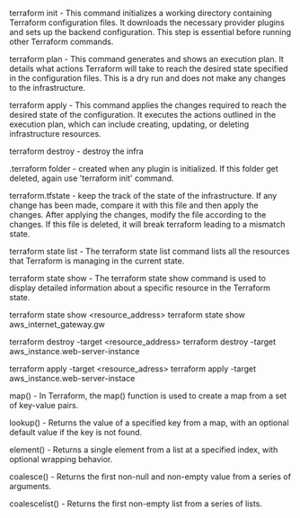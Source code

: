 terraform init - This command initializes a working directory containing Terraform configuration files. It downloads the necessary provider plugins and sets up the backend configuration. This step is essential before running other Terraform commands.

terraform plan - This command generates and shows an execution plan. It details what actions Terraform will take to reach the desired state specified in the configuration files. This is a dry run and does not make any changes to the infrastructure.

terraform apply - This command applies the changes required to reach the desired state of the configuration. It executes the actions outlined in the execution plan, which can include creating, updating, or deleting infrastructure resources.

terraform destroy - destroy the infra

.terraform folder - created when any plugin is initialized. If this folder get deleted, again use 'terraform init' command.

terraform.tfstate - keep the track of the state of the infrastructure. If any change has been made, compare it with this file and then apply the changes. After applying the changes, modify the file according to the changes. If this file is deleted, it will break terraform leading to a mismatch state.

terraform state list - The terraform state list command lists all the resources that Terraform is managing in the current state.

terraform state show - The terraform state show command is used to display detailed information about a specific resource in the Terraform state.

terraform state show <resource_address>
terraform state show aws_internet_gateway.gw

terraform destroy -target <resource_address>
terraform destroy -target aws_instance.web-server-instance 

terraform apply -target <resource_adress>
terraform apply -target aws_instance.web-server-instace

map() - In Terraform, the map() function is used to create a map from a set of key-value pairs.

lookup() - Returns the value of a specified key from a map, with an optional default value if the key is not found.

element() - Returns a single element from a list at a specified index, with optional wrapping behavior.

coalesce() - Returns the first non-null and non-empty value from a series of arguments.
    
coalescelist() - Returns the first non-empty list from a series of lists.